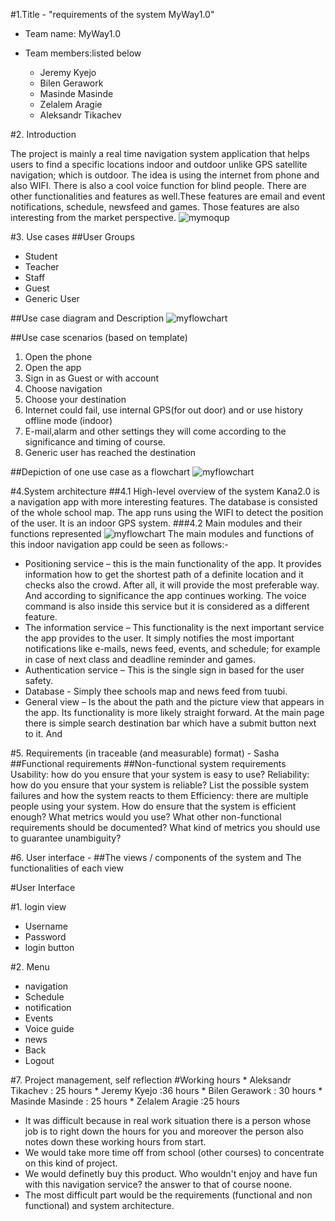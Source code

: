 #1.Title - "requirements of the system MyWay1.0" 
* Team name: MyWay1.0
* Team members:listed below 

        
	* Jeremy Kyejo
	* Bilen Gerawork
	* Masinde Masinde
	* Zelalem Aragie
	* Aleksandr Tikachev
        
        
#2. Introduction 
 
The project is mainly a real time navigation  system application that helps users to find a specific locations indoor and outdoor unlike GPS satellite navigation; which is outdoor. The idea is using the internet from phone and also WIFI. There is also a cool voice function for blind people. There are other functionalities and features as well.These features are email and event notifications, schedule, newsfeed and games. Those features are also interesting from the market perspective.
![mymoqup](http://users.metropolia.fi/~bileng/SoftEng/moqup2.JPG)
 
#3. Use cases 
##User Groups
* Student
* Teacher
* Staff
* Guest
* Generic User

##Use case diagram and Description
![myflowchart](http://users.metropolia.fi/~jeremyk/SoftEng/usecasedia.JPG)

##Use case scenarios (based on template)
1. Open the phone
2. Open the app
3. Sign in as Guest or with account
3. Choose navigation
2. Choose your destination
3. Internet could fail, use internal GPS(for out door) and or use history offline mode (indoor)
4. E-mail,alarm and other settings they will come according to the significance and timing of course.
5. Generic user has reached the destination

##Depiction of one use case as a flowchart
![myflowchart](http://users.metropolia.fi/~jeremyk/fl.JPG)

#4.System architecture
##4.1 High-level overview of the system
Kana2.0 is a navigation app with more interesting features. The database is consisted of the whole school map. The app runs using the WIFI to detect the position of the user. It is an indoor GPS system.
###4.2 Main modules and their functions represented
![myflowchart](http://users.metropolia.fi/~bileng/SoftEng/hl.JPG)
The main modules and functions of this indoor navigation app could be seen as follows:-
* Positioning service – this is the main functionality of the app. It provides information how to get the shortest path of a definite location and it checks also the crowd. After all, it will provide the most preferable way. And according to significance the app continues working. The voice command is also inside this service but it is considered as a different feature. 
* The information service – This functionality is the next important service the app provides to the user. It simply notifies the most important notifications like e-mails, news feed, events, and schedule; for example in case of next class and deadline reminder and games.
* Authentication service – This is the single sign in based for the user safety.
* Database - Simply thee schools map and news feed from tuubi.
* General view – Is the about the path and the picture view that appears in the app. Its functionality is more likely straight forward. At the main page there is simple search destination bar which have a submit button next to it. And 


#5. Requirements (in traceable (and measurable) format) - Sasha
##Functional requirements
##Non-functional system requirements
Usability: how do you ensure that your system is easy to use?
Reliability: how do you ensure that your system is reliable? List the possible system failures and how the system reacts to them
Efficiency: there are multiple people using your system. How do ensure that the system is efficient enough? What metrics would you use?
What other non-functional requirements should be documented?
What kind of metrics you should use to guarantee unambiguity?
 
#6. User interface - 
##The views / components of the system and The functionalities of each view

#User Interface

#1. login view
  * Username
  * Password
  * login button

#2. Menu 
 * navigation 
 * Schedule 
 * notification 
 * Events 
 * Voice guide 
 * news
 * Back 
 * Logout

#7. Project management, self reflection
#Working hours
       * Aleksandr Tikachev : 25 hours
       * Jeremy Kyejo :36 hours
       * Bilen Gerawork : 30 hours
       * Masinde Masinde : 25 hours
       * Zelalem Aragie :25 hours
 * It was difficult because in real work situation there is a person whose job is to right down the hours for you and moreover the person also notes down these working hours from start.
 *  We would take more time off from school (other courses) to concentrate on this kind of project.
 * We would definetly buy this product. Who wouldn't 
enjoy and have fun with this navigation service? the answer to that of course noone.
 * The most difficult part would be the requirements (functional and 
non functional) and system architecture.
